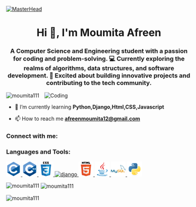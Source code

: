 [![MasterHead](https://img.freepik.com/free-photo/celebration-labour-day-with-3d-cartoon-portrait-working-woman_23-2151306545.jpg?t=st=1715523487~exp=1715527087~hmac=d43898b96fe674f3b09b3570d559e61335e77a5e156d60a22fbe72ca1a89446a&w=996)](https://github.com/moumita111)
<h1 align="center">Hi 👋, I'm Moumita Afreen</h1>
<h3 align="center">A Computer Science and Engineering student with a passion for coding and problem-solving. 💻 Currently exploring the realms of algorithms, data structures, and software development. 🚀 Excited about building innovative projects and contributing to the tech community.</h3>
<img align="right" alt="Coding" width="400" src="https://mir-s3-cdn-cf.behance.net/project_modules/disp/601014116770475.6068beff4640a.gif">


<p align="left"> <img src="https://komarev.com/ghpvc/?username=moumita111&label=Profile%20views&color=0e75b6&style=flat" alt="moumita111" /> </p>

- 🌱 I’m currently learning **Python,Django,Html,CSS,Javascript**

- 📫 How to reach me **afreenmoumita12@gmail.com**

<h3 align="left">Connect with me:</h3>
<p align="left">
</p>

<h3 align="left">Languages and Tools:</h3>
<p align="left"> <a href="https://www.cprogramming.com/" target="_blank" rel="noreferrer"> <img src="https://raw.githubusercontent.com/devicons/devicon/master/icons/c/c-original.svg" alt="c" width="40" height="40"/> </a> <a href="https://www.w3schools.com/cpp/" target="_blank" rel="noreferrer"> <img src="https://raw.githubusercontent.com/devicons/devicon/master/icons/cplusplus/cplusplus-original.svg" alt="cplusplus" width="40" height="40"/> </a> <a href="https://www.w3schools.com/css/" target="_blank" rel="noreferrer"> <img src="https://raw.githubusercontent.com/devicons/devicon/master/icons/css3/css3-original-wordmark.svg" alt="css3" width="40" height="40"/> </a> <a href="https://www.djangoproject.com/" target="_blank" rel="noreferrer"> <img src="https://cdn.worldvectorlogo.com/logos/django.svg" alt="django" width="40" height="40"/> </a> <a href="https://www.w3.org/html/" target="_blank" rel="noreferrer"> <img src="https://raw.githubusercontent.com/devicons/devicon/master/icons/html5/html5-original-wordmark.svg" alt="html5" width="40" height="40"/> </a> <a href="https://www.java.com" target="_blank" rel="noreferrer"> <img src="https://raw.githubusercontent.com/devicons/devicon/master/icons/java/java-original.svg" alt="java" width="40" height="40"/> </a> <a href="https://www.mysql.com/" target="_blank" rel="noreferrer"> <img src="https://raw.githubusercontent.com/devicons/devicon/master/icons/mysql/mysql-original-wordmark.svg" alt="mysql" width="40" height="40"/> </a> <a href="https://www.python.org" target="_blank" rel="noreferrer"> <img src="https://raw.githubusercontent.com/devicons/devicon/master/icons/python/python-original.svg" alt="python" width="40" height="40"/> </a> </p>

<p><img align="left" src="https://github-readme-stats.vercel.app/api/top-langs?username=moumita111&show_icons=true&locale=en&layout=compact" alt="moumita111" /></p>

<p>&nbsp;<img align="center" src="https://github-readme-stats.vercel.app/api?username=moumita111&show_icons=true&locale=en" alt="moumita111" /></p>

<p><img align="center" src="https://github-readme-streak-stats.herokuapp.com/?user=moumita111&" alt="moumita111" /></p>

